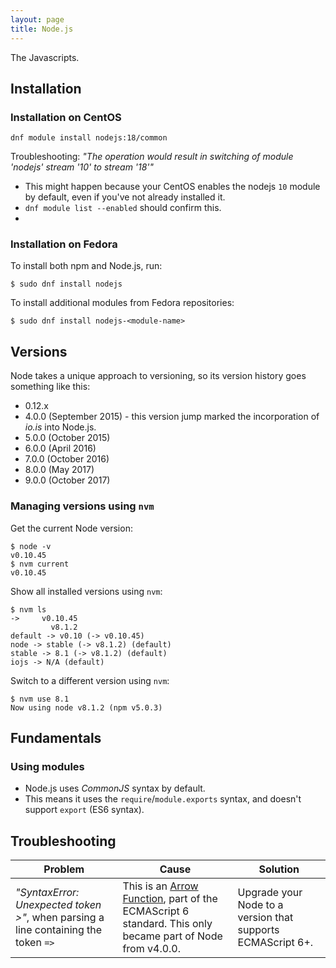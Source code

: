 ```yaml
---
layout: page
title: Node.js
---
```


The Javascripts.

## Installation

### Installation on CentOS

```
dnf module install nodejs:18/common
```

Troubleshooting: _"The operation would result in switching of module 'nodejs' stream '10' to stream '18'"_

- This might happen because your CentOS enables the nodejs `10` module by default, even if you've not already installed it.
- `dnf module list --enabled` should confirm this.
- 

### Installation on Fedora

To install both npm and Node.js, run:

    $ sudo dnf install nodejs

To install additional modules from Fedora repositories:

    $ sudo dnf install nodejs-<module-name>

## Versions

Node takes a unique approach to versioning, so its version history goes something like this:

- 0.12.x
- 4.0.0 (September 2015) - this version jump marked the incorporation of _io.is_ into Node.js.
- 5.0.0 (October 2015)
- 6.0.0 (April 2016)
- 7.0.0 (October 2016)
- 8.0.0 (May 2017)
- 9.0.0 (October 2017)

### Managing versions using `nvm`

Get the current Node version:

    $ node -v
    v0.10.45
    $ nvm current
    v0.10.45

Show all installed versions using `nvm`:

    $ nvm ls
    ->     v0.10.45
             v8.1.2
    default -> v0.10 (-> v0.10.45)
    node -> stable (-> v8.1.2) (default)
    stable -> 8.1 (-> v8.1.2) (default)
    iojs -> N/A (default)

Switch to a different version using `nvm`:

    $ nvm use 8.1
    Now using node v8.1.2 (npm v5.0.3)

## Fundamentals

### Using modules

- Node.js uses _CommonJS_ syntax by default.
- This means it uses the `require`/`module.exports` syntax, and doesn't support `export` (ES6 syntax).

## Troubleshooting

| Problem | Cause | Solution |
| ------- | ----- | -------- |
| _"SyntaxError: Unexpected token &gt;"_, when parsing a line containing the token `=>` | This is an [Arrow Function][arrowfunctions], part of the ECMAScript 6 standard. This only became part of Node from v4.0.0. | Upgrade your Node to a version that supports ECMAScript 6+. |


[arrowfunctions]: https://developer.mozilla.org/en-US/docs/Web/JavaScript/Reference/Functions/Arrow_functions
[mb]: http://michaelb.org/the-right-way-to-do-global-npm-install-without-sudo/

